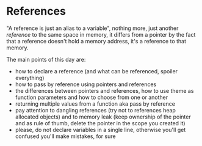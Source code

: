# References

"A reference is just an alias to a variable", nothing more, just another
*reference* to the same space in memory, it differs from a pointer by the fact
that a reference doesn't hold a memory address, it's a reference to that memory.

The main points of this day are:

-   how to declare a reference (and what can be referenced, spoiler everything)
-   how to pass by reference using pointers and references
-   the differences between pointers and references, how to use theme as
    function parameters and how to choose from one or another
-   returning multiple values from a function aka pass by reference
-   pay attention to dangling references (try not to references heap allocated
    objects) and to memory leak (keep ownership of the pointer and as rule of
    thumb, delete the pointer in the scope you created it)
-   please, do not declare variables in a single line, otherwise you'll get
    confused you'll make mistakes, for sure
